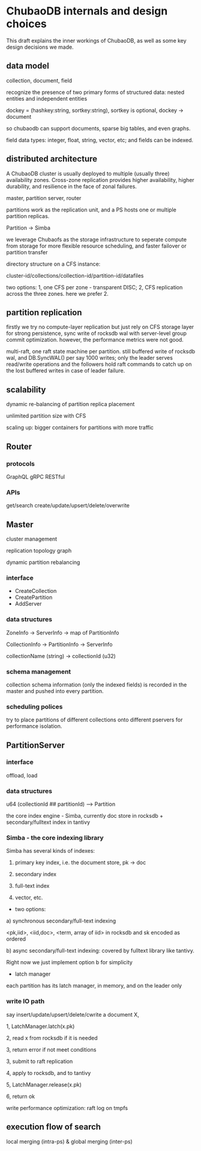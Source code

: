 # ChubaoDB internals and design choices

This draft explains the inner workings of ChubaoDB, as well as some key design decisions we made. 

## data model

collection, document, field

recognize the presence of two primary forms of structured data: nested entities and independent entities

dockey = (hashkey:string, sortkey:string), sortkey is optional, dockey -> document

so chubaodb can support documents, sparse big tables, and even graphs.

field data types: integer, float, string, vector, etc; and fields can be indexed.


## distributed architecture

A ChubaoDB cluster is usually deployed to multiple (usually three) availability zones.
Cross-zone replication provides higher availability, higher durability, and resilience in the face of zonal failures. 

master, partition server, router

partitions work as the replication unit, and a PS hosts one or multiple partition replicas.

Partition -> Simba

we leverage Chubaofs as the storage infrastructure to seperate compute from storage for more flexible resource scheduling, and faster failover or partition transfer

directory structure on a CFS instance: 

cluster-id/collections/collection-id/partition-id/datafiles

two options: 
1, one CFS per zone - transparent DISC; 
2, CFS replication across the three zones. here we prefer 2.

## partition replication

firstly we try no compute-layer replication but just rely on CFS storage layer for strong persistence, sync write of rocksdb wal with server-level group commit optimization. 
however, the performance metrics were not good. 


multi-raft, one raft state machine per partition. 
still buffered write of rocksdb wal, and DB.SyncWAL() per say 1000 writes; only the leader serves read/write operations and the followers hold raft commands to catch up on the lost buffered writes in case of leader failure.

## scalability

dynamic re-balancing of partition replica placement

unlimited partition size with CFS

scaling up: bigger containers for partitions with more traffic

## Router

### protocols

GraphQL
gRPC
RESTful

### APIs

get/search
create/update/upsert/delete/overwrite

## Master

cluster management

replication topology graph

dynamic partition rebalancing

### interface

* CreateCollection
* CreatePartition
* AddServer

### data structures

ZoneInfo -> ServerInfo -> map of PartitionInfo

CollectionInfo -> PartitionInfo -> ServerInfo

collectionName (string) -> collectionId (u32)


### schema management

collection schema information  (only the indexed fields) is recorded in the master and pushed into every partition.  

### scheduling polices

try to place partitions of different collections onto different pservers for performance isolation. 


## PartitionServer 

### interface

offload, load

### data structures

u64 (collectionId ## partitionId) --> Partition

the core index engine - Simba, currently doc store in rocksdb + secondary/fulltext index in tantivy

### Simba - the core indexing library

Simba has several kinds of indexes: 

1) primary key index, i.e. the document store, pk -> doc

2) secondary index

3) full-text index

4) vector, etc. 


* two options: 

a) synchronous secondary/full-text indexing

<pk,iid>, <iid,doc>, <term, array of iid> in rocksdb and sk encoded as ordered


b) async secondary/full-text indexing: covered by fulltext library like tantivy. 

Right now we just implement option b for simplicity

* latch manager

each partition has its latch manager, in memory, and on the leader only


### write IO path

say insert/update/upsert/delete/cwrite a document X, 

1, LatchManager.latch(x.pk)

2, read x from rocksdb if it is needed

3, return error if not meet conditions

3, submit to raft replication

4, apply to rocksdb, and to tantivy

5, LatchManager.release(x.pk)

6, return ok


write performance optimization: raft log on tmpfs


## execution flow of search

local merging (intra-ps) & global merging (inter-ps)


